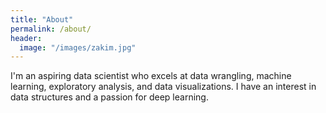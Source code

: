 ```yaml
---
title: "About"
permalink: /about/
header:
  image: "/images/zakim.jpg"
---
```


I'm an aspiring data scientist who excels at data wrangling, machine learning, exploratory analysis, and data visualizations. I have an interest in data structures and a passion for deep learning.


